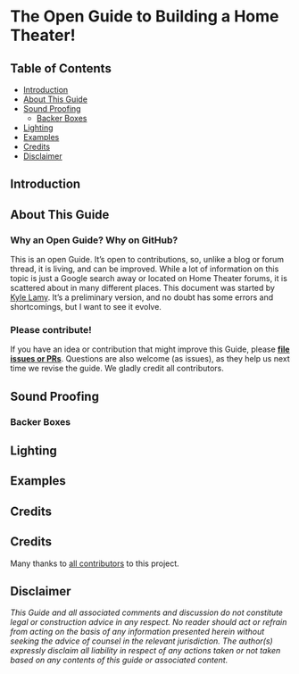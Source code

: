 # The Open Guide to Building a Home Theater!

## Table of Contents
* [Introduction](#introduction)
* [About This Guide](#about-this-guide)
* [Sound Proofing](#sound-proofing)
  * [Backer Boxes](#backer-boxes)
* [Lighting](#lighting)
* [Examples](#examples)
* [Credits](#credits)
* [Disclaimer](#disclaimer)

## Introduction

## About This Guide

### Why an Open Guide? Why on GitHub?
This is an open Guide. It’s open to contributions, so, unlike a blog or forum thread, it is living, and can be improved. While a lot of information on this topic is just a Google search away or located on Home Theater forums, it is scattered about in many different places. This document was started by [Kyle Lamy](https://github.com/flynfish). It’s a preliminary version, and no doubt has some errors and shortcomings, but I want to see it evolve.

### Please contribute!

If you have an idea or contribution that might improve this Guide, please
[**file issues or PRs**](/CONTRIBUTING.md). Questions are also welcome (as issues), as they help
us next time we revise the guide.
We gladly credit all contributors.

## Sound Proofing

### Backer Boxes

## Lighting

## Examples

## Credits

## Credits
Many thanks to
[all contributors](https://github.com/jlevy/og-equity-compensation/graphs/contributors) to
this project.

## Disclaimer

*This Guide and all associated comments and discussion do not constitute legal or construction advice in any respect.
No reader should act or refrain from acting on the basis of any information presented
herein without seeking the advice of counsel in the relevant jurisdiction.
The author(s) expressly disclaim all liability in respect of any actions taken or not
taken based on any contents of this guide or associated content.*



